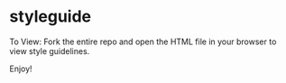 styleguide
==========

To View:
Fork the entire repo and open the HTML file in your browser to view style guidelines.

Enjoy!
